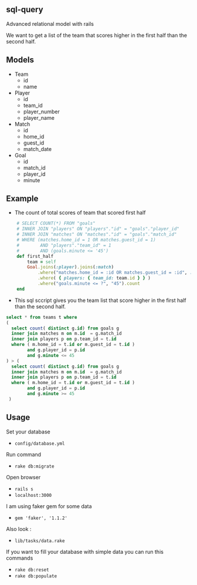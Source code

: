 ## sql-query
Advanced relational model with rails 

We want to get a list of the team that scores higher in the first half than the second half.

## Models 

+ Team
  - id
  - name
+ Player
  - id
  - team_id
  - player_number
  - player_name
+ Match
  - id
  - home_id
  - guest_id
  - match_date     
+ Goal
  - id
  - match_id
  - player_id
  - minute 

## Example 
+ The count of total scores of team that scored first half
```ruby
    # SELECT COUNT(*) FROM "goals" 
    # INNER JOIN "players" ON "players"."id" = "goals"."player_id" 
    # INNER JOIN "matches" ON "matches"."id" = "goals"."match_id" 
    # WHERE (matches.home_id = 1 OR matches.guest_id = 1) 
    #        AND "players"."team_id" = 1 
    #        AND (goals.minute <= '45')
    def first_half
    	team = self
    	Goal.joins(:player).joins(:match)
            .where("matches.home_id = :id OR matches.guest_id = :id", :id => team.id)
            .where( { players: { team_id: team.id } } )
            .where("goals.minute <= ?", "45").count
    end
```

+ This sql sccript gives you the team list that score higher in the first half than the second half.
```sql
select * from teams t where 
( 
  select count( distinct g.id) from goals g 
  inner join matches m on m.id  = g.match_id 
  inner join players p on p.team_id = t.id 
  where ( m.home_id = t.id or m.guest_id = t.id ) 
        and g.player_id = p.id
        and g.minute <= 45     
) > ( 
  select count( distinct g.id) from goals g 
  inner join matches m on m.id  = g.match_id 
  inner join players p on p.team_id = t.id 
  where ( m.home_id = t.id or m.guest_id = t.id ) 
        and g.player_id = p.id
        and g.minute >= 45  
 )
```
## Usage
Set your database
- `config/database.yml` 

Run command
* `rake db:migrate`

Open browser
* `rails s`
* `localhost:3000`

I am using faker gem for some data 
* `gem 'faker', '1.1.2'`

Also look : 
* `lib/tasks/data.rake` 

If you want to fill your database with simple data you can run this commands
- `rake db:reset`    
- `rake db:populate` 
 
